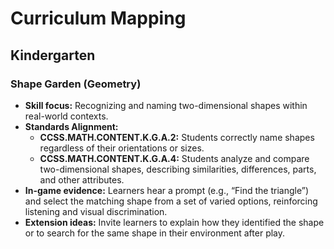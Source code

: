 # Curriculum Mapping

## Kindergarten

### Shape Garden (Geometry)
- **Skill focus:** Recognizing and naming two-dimensional shapes within real-world contexts.
- **Standards Alignment:**
  - **CCSS.MATH.CONTENT.K.G.A.2:** Students correctly name shapes regardless of their orientations or sizes.
  - **CCSS.MATH.CONTENT.K.G.A.4:** Students analyze and compare two-dimensional shapes, describing similarities, differences, parts, and other attributes.
- **In-game evidence:** Learners hear a prompt (e.g., “Find the triangle”) and select the matching shape from a set of varied options, reinforcing listening and visual discrimination.
- **Extension ideas:** Invite learners to explain how they identified the shape or to search for the same shape in their environment after play.
